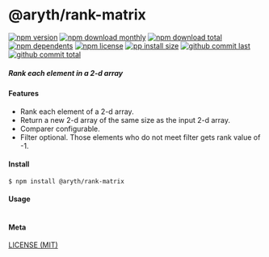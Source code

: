 # @aryth/rank-matrix

[![npm version][badge-npm-version]][url-npm]
[![npm download monthly][badge-npm-download-monthly]][url-npm]
[![npm download total][badge-npm-download-total]][url-npm]
[![npm dependents][badge-npm-dependents]][url-github]
[![npm license][badge-npm-license]][url-npm]
[![pp install size][badge-pp-install-size]][url-pp]
[![github commit last][badge-github-last-commit]][url-github]
[![github commit total][badge-github-commit-petals]][url-github]

[//]: <> (Shields)
[badge-npm-version]: https://flat.badgen.net/npm/v/@aryth/rank-matrix
[badge-npm-download-monthly]: https://flat.badgen.net/npm/dm/@aryth/rank-matrix
[badge-npm-download-total]:https://flat.badgen.net/npm/dt/@aryth/rank-matrix
[badge-npm-dependents]: https://flat.badgen.net/npm/dependents/@aryth/rank-matrix
[badge-npm-license]: https://flat.badgen.net/npm/license/@aryth/rank-matrix
[badge-pp-install-size]: https://flat.badgen.net/packagephobia/install/@aryth/rank-matrix
[badge-github-last-commit]: https://flat.badgen.net/github/last-commit/hoyeungw/aryth
[badge-github-commit-petals]: https://flat.badgen.net/github/commits/hoyeungw/aryth

[//]: <> (Link)
[url-npm]: https://npmjs.org/package/@aryth/rank-matrix
[url-pp]: https://packagephobia.now.sh/result?p=@aryth/rank-matrix
[url-github]: https://github.com/hoyeungw/aryth

##### Rank each element in a 2-d array

#### Features
- Rank each element of a 2-d array.
- Return a new 2-d array of the same size as the input 2-d array.
- Comparer configurable.
- Filter optional. Those elements who do not meet filter gets rank value of -1.

#### Install
```console
$ npm install @aryth/rank-matrix
```

#### Usage
```js
```

#### Meta
[LICENSE (MIT)](LICENSE)
